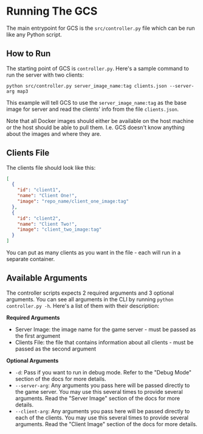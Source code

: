 # Running The GCS

The main entrypoint for GCS is the `src/controller.py` file which can be run like any Python script.

## How to Run
The starting point of GCS is `controller.py`. Here's a sample command to run the server with two clients:

```shell
python src/controller.py server_image_name:tag clients.json --server-arg map3
```

This example will tell GCS to use the `server_image_name:tag` as the base image for server and read the clients' info
from the file `clients.json`.

Note that all Docker images should either be available on the host machine or the host should be able to pull them.
I.e. GCS doesn't know anything about the images and where they are.

## Clients File
The clients file should look like this:

```json
[
  {
    "id": "client1",
    "name": "Client One!",
    "image": "repo_name/client_one_image:tag"
  },
  {
    "id": "client2",
    "name": "Client Two!",
    "image": "client_two_image:tag"
  }
]
```

You can put as many clients as you want in the file - each will run in a separate container.

## Available Arguments

The controller scripts expects 2 required arguments and 3 optional arguments.
You can see all arguments in the CLI by running `python controller.py -h`. Here's a list of them with their description:

**Required Arguments**
- Server Image: the image name for the game server - must be passed as the first argument
- Clients File: the file that contains information about all clients - must be passed as the second argument

**Optional Arguments**
- `-d`: Pass if you want to run in debug mode. Refer to the "Debug Mode" section of the docs for more details.
- `--server-arg`: Any arguments you pass here will be passed directly to the game server. You
may use this several times to provide several arguments. Read the "Server Image" section of the docs for more details.
- `--client-arg`: Any arguments you pass here will be passed directly to each of the clients. You
may use this several times to provide several arguments. Read the "Client Image" section of the docs for more details.
